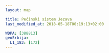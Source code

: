 ```yaml
---
layout: map

title: Pećinski sistem Jezava
last_modified_at: 2018-05-18T00:19:13+02:00

WDPA: [388813]
geoSrbija:
  L1_183: [172]
---
```

